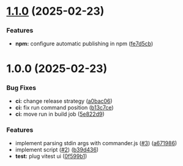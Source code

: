 # [1.1.0](https://github.com/VadimOnix/next-image-cache-cleaner/compare/v1.0.0...v1.1.0) (2025-02-23)

### Features

- **npm:** configure automatic publishing in npm ([fe7d5cb](https://github.com/VadimOnix/next-image-cache-cleaner/commit/fe7d5cb66a37bfa6c1d80c0f43641ac8fecd9a14))

# 1.0.0 (2025-02-23)

### Bug Fixes

- **ci:** change release strategy ([a0bac06](https://github.com/VadimOnix/next-image-cache-cleaner/commit/a0bac06f4120ef32bb4ce0d206f66868bd4ea161))
- **ci:** fix run command position ([b13c7ce](https://github.com/VadimOnix/next-image-cache-cleaner/commit/b13c7ce98fd68acd65c4f43446f986b5396f718f))
- **ci:** move run in build job ([5e822d9](https://github.com/VadimOnix/next-image-cache-cleaner/commit/5e822d9cdb017565408d70fd37e084106ab96834))

### Features

- implement parsing stdin args with commander.js ([#3](https://github.com/VadimOnix/next-image-cache-cleaner/issues/3)) ([a671986](https://github.com/VadimOnix/next-image-cache-cleaner/commit/a671986756a2fcc6b4d2f836a7e7d80a00d69327))
- implement script ([#2](https://github.com/VadimOnix/next-image-cache-cleaner/issues/2)) ([b39d436](https://github.com/VadimOnix/next-image-cache-cleaner/commit/b39d4369705ad5f6f3041fb14210846821a53944))
- **test:** plug vitest ui ([0f599b1](https://github.com/VadimOnix/next-image-cache-cleaner/commit/0f599b1be291812049f34c703836afb694bb8fc9))
